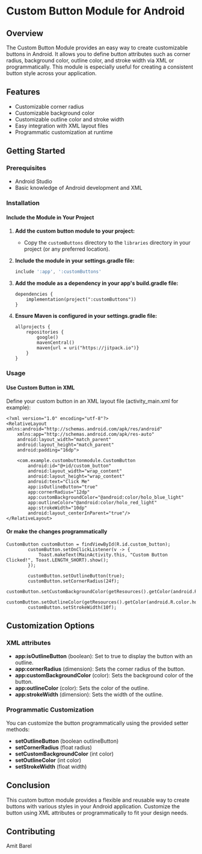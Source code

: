 # Custom Button Module for Android

## Overview

The Custom Button Module provides an easy way to create customizable buttons in Android. It allows
you to define button attributes such as corner radius, background color, outline color, and stroke
width via XML or programmatically. This module is especially useful for creating a consistent button
style across your application.

## Features

- Customizable corner radius
- Customizable background color
- Customizable outline color and stroke width
- Easy integration with XML layout files
- Programmatic customization at runtime

## Getting Started

### Prerequisites

- Android Studio
- Basic knowledge of Android development and XML

### Installation

#### Include the Module in Your Project

1. **Add the custom button module to your project:**

    - Copy the `customButtons` directory to the `libraries` directory in your project (or any
      preferred location).

2. **Include the module in your settings.gradle file:**

   ```gradle
   include ':app', ':customButtons'
   ```

3. **Add the module as a dependency in your app's build.gradle file:**
    ```
    dependencies {
        implementation(project(":customButtons"))
    }
   ```

4. **Ensure Maven is configured in your settings.gradle file:**
    ```
    allprojects {
        repositories {
            google()
            mavenCentral()
            maven{url = uri("https://jitpack.io")}
        }
    }
   ```

### Usage

#### Use Custom Button in XML

Define your custom button in an XML layout file (activity_main.xml for example):

```
<?xml version="1.0" encoding="utf-8"?>
<RelativeLayout xmlns:android="http://schemas.android.com/apk/res/android"
    xmlns:app="http://schemas.android.com/apk/res-auto"
    android:layout_width="match_parent"
    android:layout_height="match_parent"
    android:padding="16dp">

    <com.example.custombuttonmodule.CustomButton
        android:id="@+id/custom_button"
        android:layout_width="wrap_content"
        android:layout_height="wrap_content"
        android:text="Click Me"
        app:isOutlineButton="true"
        app:cornerRadius="12dp"
        app:customBackgroundColor="@android:color/holo_blue_light"
        app:outlineColor="@android:color/holo_red_light"
        app:strokeWidth="10dp"
        android:layout_centerInParent="true"/>
</RelativeLayout>
```

#### Or make the changes programmatically

```
CustomButton customButton = findViewById(R.id.custom_button);
        customButton.setOnClickListener(v -> {
            Toast.makeText(MainActivity.this, "Custom Button Clicked!", Toast.LENGTH_SHORT).show();
        });

        customButton.setOutlineButton(true);
        customButton.setCornerRadius(24f);
        customButton.setCustomBackgroundColor(getResources().getColor(android.R.color.holo_green_light));
        customButton.setOutlineColor(getResources().getColor(android.R.color.holo_blue_dark));
        customButton.setStrokeWidth(10f);
```

## Customization Options

### XML attributes

- **app:isOutlineButton** (boolean): Set to true to display the button with an outline.
- **app:cornerRadius** (dimension): Sets the corner radius of the button.
- **app:customBackgroundColor** (color): Sets the background color of the button.
- **app:outlineColor** (color): Sets the color of the outline.
- **app:strokeWidth** (dimension): Sets the width of the outline.

### Programmatic Customization

You can customize the button programmatically using the provided setter methods:

- **setOutlineButton** (boolean outlineButton)
- **setCornerRadius** (float radius)
- **setCustomBackgroundColor** (int color)
- **setOutlineColor** (int color)
- **setStrokeWidth** (float width)

## Conclusion

This custom button module provides a flexible and reusable way to create buttons with various styles
in your Android application. Customize the button using XML attributes or programmatically to fit
your design needs.

## Contributing

Amit Barel
